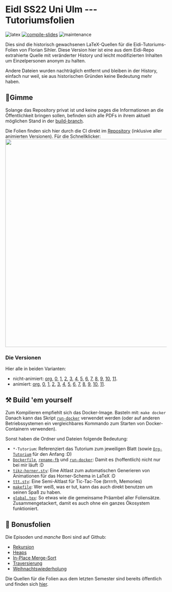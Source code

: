 # EidI SS22 Uni Ulm --- Tutoriumsfolien

![latex](https://img.shields.io/badge/Made%20with-LaTeX-1f425f.svg) [![compile-slides](https://github.com/EagleoutIce/uulm-eidi-tut-ss2022-slides/actions/workflows/compile.yaml/badge.svg)](https://github.com/EagleoutIce/uulm-eidi-tut-ss2022-slides/actions/workflows/compile.yaml) ![maintenance](https://unmaintained.tech/badge.svg)

Dies sind die historisch gewachsenen LaTeX-Quellen für die Eidi-Tutoriums-Folien von Florian Sihler.
Diese Version hier ist eine aus dem Eidi-Repo extrahierte Quelle mit veränderter History und leicht modifizierten
Inhalten um Einzelpersonen anonym zu halten.

Andere Dateien wurden nachträglich entfernt und bleiben in der History, einfach nur weil, sie aus historischen Gründen keine Bedeutung mehr haben.

## 🐧Gimme

Solange das Repository privat ist und keine pages die Informationen an die Öffentlichkeit bringen sollen, befinden sich alle PDFs in ihrem aktuell möglichen Stand in der [build-branch](https://github.com/EagleoutIce/uulm-eidi-tut-ss2022-slides/tree/build/all_pdfs).

Die Folien finden sich hier durch die CI direkt im [Repository](https://github.com/EagleoutIce/uulm-eidi-tut-ss22-slides/tree/gh-pages/all_pdfs) (inklusive aller animierten Versionen).
Für die Schnellklicker:\
[<img src="https://github.com/EagleoutIce/uulm-eidi-tut-ss22-slides/blob/gh-pages/preview-001.png?raw=true" width="650"/>](https://media.githubusercontent.com/media/EagleoutIce/uulm-eidi-tut-ss22-slides/gh-pages/all_pdfs/eidi_tut_compact.pdf)

### Die Versionen

Hier alle in beiden Varianten:

* nicht-animiert: [org](https://media.githubusercontent.com/media/EagleoutIce/uulm-eidi-tut-ss22-slides/gh-pages/all_pdfs/eidi_tut_org-light.pdf), [0](https://media.githubusercontent.com/media/EagleoutIce/uulm-eidi-tut-ss22-slides/gh-pages/all_pdfs/eidi_tut_0-light.pdf), [1](https://media.githubusercontent.com/media/EagleoutIce/uulm-eidi-tut-ss22-slides/gh-pages/all_pdfs/eidi_tut_1-light.pdf), [2](https://media.githubusercontent.com/media/EagleoutIce/uulm-eidi-tut-ss22-slides/gh-pages/all_pdfs/eidi_tut_2-light.pdf), [3](https://media.githubusercontent.com/media/EagleoutIce/uulm-eidi-tut-ss22-slides/gh-pages/all_pdfs/eidi_tut_3-light.pdf), [4](https://media.githubusercontent.com/media/EagleoutIce/uulm-eidi-tut-ss22-slides/gh-pages/all_pdfs/eidi_tut_4-light.pdf), [5](https://media.githubusercontent.com/media/EagleoutIce/uulm-eidi-tut-ss22-slides/gh-pages/all_pdfs/eidi_tut_5-light.pdf), [6](https://media.githubusercontent.com/media/EagleoutIce/uulm-eidi-tut-ss22-slides/gh-pages/all_pdfs/eidi_tut_6-light.pdf), [7](https://media.githubusercontent.com/media/EagleoutIce/uulm-eidi-tut-ss22-slides/gh-pages/all_pdfs/eidi_tut_7-light.pdf), [8](https://media.githubusercontent.com/media/EagleoutIce/uulm-eidi-tut-ss22-slides/gh-pages/all_pdfs/eidi_tut_8-light.pdf), [9](https://media.githubusercontent.com/media/EagleoutIce/uulm-eidi-tut-ss22-slides/gh-pages/all_pdfs/eidi_tut_9-light.pdf), [10](https://media.githubusercontent.com/media/EagleoutIce/uulm-eidi-tut-ss22-slides/gh-pages/all_pdfs/eidi_tut_10-light.pdf), [11](https://media.githubusercontent.com/media/EagleoutIce/uulm-eidi-tut-ss22-slides/gh-pages/all_pdfs/eidi_tut_11-light.pdf).
* animiert: [org](https://media.githubusercontent.com/media/EagleoutIce/uulm-eidi-tut-ss22-slides/gh-pages/all_pdfs/animated/eidi_tut_org-light.pdf), [0](https://media.githubusercontent.com/media/EagleoutIce/uulm-eidi-tut-ss22-slides/gh-pages/all_pdfs/animated/eidi_tut_0-light.pdf), [1](https://media.githubusercontent.com/media/EagleoutIce/uulm-eidi-tut-ss22-slides/gh-pages/all_pdfs/animated/eidi_tut_1-light.pdf), [2](https://media.githubusercontent.com/media/EagleoutIce/uulm-eidi-tut-ss22-slides/gh-pages/all_pdfs/animated/eidi_tut_2-light.pdf), [3](https://media.githubusercontent.com/media/EagleoutIce/uulm-eidi-tut-ss22-slides/gh-pages/all_pdfs/animated/eidi_tut_3-light.pdf), [4](https://media.githubusercontent.com/media/EagleoutIce/uulm-eidi-tut-ss22-slides/gh-pages/all_pdfs/animated/eidi_tut_4-light.pdf), [5](https://media.githubusercontent.com/media/EagleoutIce/uulm-eidi-tut-ss22-slides/gh-pages/all_pdfs/animated/eidi_tut_5-light.pdf), [6](https://media.githubusercontent.com/media/EagleoutIce/uulm-eidi-tut-ss22-slides/gh-pages/all_pdfs/animated/eidi_tut_6-light.pdf), [7](https://media.githubusercontent.com/media/EagleoutIce/uulm-eidi-tut-ss22-slides/gh-pages/all_pdfs/animated/eidi_tut_7-light.pdf), [8](https://media.githubusercontent.com/media/EagleoutIce/uulm-eidi-tut-ss22-slides/gh-pages/all_pdfs/animated/eidi_tut_8-light.pdf), [9](https://media.githubusercontent.com/media/EagleoutIce/uulm-eidi-tut-ss22-slides/gh-pages/all_pdfs/animated/eidi_tut_9-light.pdf), [10](https://media.githubusercontent.com/media/EagleoutIce/uulm-eidi-tut-ss22-slides/gh-pages/all_pdfs/animated/eidi_tut_10-light.pdf), [11](https://media.githubusercontent.com/media/EagleoutIce/uulm-eidi-tut-ss22-slides/gh-pages/all_pdfs/animated/eidi_tut_11-light.pdf).

## ⚒️ Build 'em yourself

Zum Kompilieren empfiehlt sich das Docker-Image. Basteln mit: `make docker`
Danach kann das Skript [`run-docker`](run-docker) verwendet werden (oder auf anderen Betriebssystemen ein vergleichbares Kommando zum Starten von Docker-Containern verwenden).

Sonst haben die Ordner und Dateien folgende Bedeutung:

* `*-Tutorium`: Referenziert das Tutorium zum jeweiligen Blatt (sowie [`Org-Tutorium`](Org-Tutorium) für den Anfang :D)
* [`Dockerfile`](Dockerfile), [`rename-fb`](data/rename-fb) und [`run-docker`](run-docker): Damit es (hoffentlich) nicht nur bei mir läuft :D
* [`tikz-horner.sty`](data/tikz-horner.sty): Eine Altlast zum automatischen Generieren von Animationen für das Horner-Schema in LaTeX :D
* [`ttt.sty`](data/ttt.sty): Eine Semi-Altlast für Tic-Tac-Toe (brrrrh, Memories)
* [`makefile`](makefile): Wer weiß, was er tut, kann das auch direkt benutzen um seinen Spaß zu haben.
* [`global.tex`](data/global.tex): So etwas wie die gemeinsame Präambel aller Foliensätze. Zusammengetackert, damit es auch ohne ein ganzes Ökosystem funktioniert.

## 📜 Bonusfolien

Die Episoden und *manche* Boni sind auf Github:

* [Rekursion](https://github.com/EagleoutIce/Episode-Recursion)
* [Heaps](https://github.com/EagleoutIce/Episode-Heaps)
* [In-Place Merge-Sort](https://github.com/EagleoutIce/Episode-Inplace)
* [Traversierung](https://github.com/EagleoutIce/Episode-Traversierung)
* [Weihnachtswiederholung](https://github.com/EagleoutIce/christmas-eidi-recap)

Die Quellen für die Folien aus dem letzten Semester sind bereits öffentlich und finden sich [hier](https://github.com/EagleoutIce/uulm-eidi-tut-ws2021-22-slides).